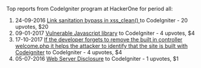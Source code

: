 Top reports from CodeIgniter program at HackerOne for period all:

1. 24-09-2016 [Link sanitation bypass in xss_clean() ](https://hackerone.com/reports/171670) to CodeIgniter - 20 upvotes, $20
2. 09-01-2017 [Vulnerable Javascript library](https://hackerone.com/reports/196833) to CodeIgniter - 4 upvotes, $4
3. 17-10-2017 [If the developer forgets to remove the built in controller welcome.php it helps the attacker to identify that the site is built with Codeigniter](https://hackerone.com/reports/278225) to CodeIgniter - 4 upvotes, $4
4. 05-07-2016 [Web Server Disclosure](https://hackerone.com/reports/149327) to CodeIgniter - 1 upvotes, $1
